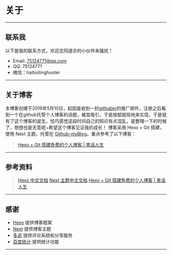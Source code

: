 ﻿# 关于

---
## 联系我

以下是我的联系方式，欢迎志同道合的小伙伴来骚扰！

-   <span class="fa fa-envelope"></span> Email: 75124771@qq.com
-   <span class="fa fa-qq"></span> QQ: 75124771
-   <span class="fa fa-wechat"></span> 微信：haihuilinghuster

---
## 关于博客

 本博客创建于2016年5月10日，起因是收到一封[githuber][1]的推广邮件，注册之后看到一个在github托管个人博客的话题，被其吸引，于是按部就班地来实现，于是就有了这个博客的诞生。恰巧感觉这段时间自己的知识有点混乱，是整理一下的时候了，想想也是天意呢~希望这个博客见证我的成长！
博客采用 Hexo + Git 搭建，使用 Next 主题，托管在 [Github-myBlog][2]。重点参考了以下博客：

> [Hexo + Git 搭建免费的个人博客 | 笑话人生][3]
 
---

## 参考资料

> [Hexo 中文文档][4]
> [Next 主题中文文档][5]
> [Hexo + Git 搭建免费的个人博客 | 笑话人生][3]

---

## 感谢

 -   [Hexo][] 提供博客框架
 -   [Next][] 提供博客主题
 -   [多说][] 提供评论系统和分享服务
 -   [百度统计][] 提供统计功能

---
[1]: http://githuber.cn/ "githuber"
[2]: https://github.com/haihuiling/myBlog
[3]:http://www.cylong.com/blog/2016/04/19/hexo-git/ "Hexo + Git 搭建免费的个人博客 | 笑话人生"
[4]:https://hexo.io/zh-cn/docs/ "Hexo 中文文档"
[5]:http://theme-next.iissnan.com/ "Next主题中文文档"
[6]:http://baike.baidu.com/view/4497.htm "华中科技大学"
[Hexo]: https://hexo.io/zh-cn/ "Hexo"
[Next]: http://theme-next.iissnan.com/ "Next"
[多说]: http://duoshuo.com/ "多说"
[百度统计]: http://tongji.baidu.com/ "百度统计"


 






